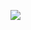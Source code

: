 <a href="https://discord.com" target="_blank"><img src="https://img.shields.io/badge/힝구 [ Hɪɴɢɢᴜ ]#3617-2762F8?style=flat-square&logo=Discord&logoColor=white"/></a>
